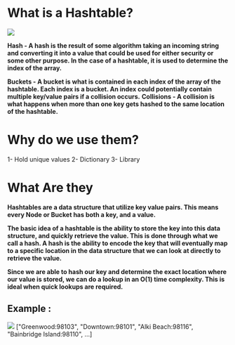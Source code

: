 # What is a Hashtable?

![](https://upload.wikimedia.org/wikipedia/commons/thumb/7/7d/Hash_table_3_1_1_0_1_0_0_SP.svg/1200px-Hash_table_3_1_1_0_1_0_0_SP.svg.png)

**Hash - A hash is the result of some algorithm taking an incoming string and converting it into a value that could be used for either security or some other purpose. In the case of a hashtable, it is used to determine the index of the array.**

**Buckets - A bucket is what is contained in each index of the array of the hashtable. Each index is a bucket. An index could potentially contain multiple key/value pairs if a collision occurs.**
**Collisions - A collision is what happens when more than one key gets hashed to the same location of the hashtable.**

# Why do we use them?


1- Hold unique values
2- Dictionary
3- Library

# What Are they

**Hashtables are a data structure that utilize key value pairs. This means every Node or Bucket has both a key, and a value.**

**The basic idea of a hashtable is the ability to store the key into this data structure, and quickly retrieve the value. This is done through what we call a hash. A hash is the ability to encode the key that will eventually map to a specific location in the data structure that we can look at directly to retrieve the value.**

**Since we are able to hash our key and determine the exact location where our value is stored, we can do a lookup in an O(1) time complexity. This is ideal when quick lookups are required.**

## Example :
![](https://www.researchgate.net/profile/Erin-Hastings/publication/228958917/figure/fig1/AS:340199050629120@1458121182977/An-example-of-mobile-objects-in-a-grid-a-hash-table-and-the-object-index.png)
["Greenwood:98103", "Downtown:98101", "Alki Beach:98116", "Bainbridge Island:98110", ...] 
